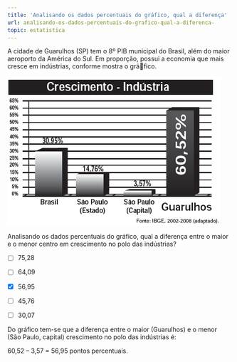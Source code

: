 ```yaml
---
title: 'Analisando os dados percentuais do gráfico, qual a diferença'
url: analisando-os-dados-percentuais-do-grafico-qual-a-diferenca-
topic: estatistica
---
```



A cidade de Guarulhos (SP) tem o 8º PIB municipal do Brasil, além do maior aeroporto da América do Sul. Em proporção, possui a economia que mais cresce em indústrias, conforme mostra o gráfico.

![](6fb71bb7-b8c2-325d-e794-9d9d81af0175.png)

Analisando os dados percentuais do gráfico, qual a diferença entre o maior e o menor centro em crescimento no polo das indústrias?



- [ ] 75,28
- [ ] 64,09
- [x] 56,95
- [ ] 45,76
- [ ] 30,07


Do gráfico tem-se que a diferença entre o maior (Guarulhos) e o menor (São Paulo, capital) crescimento no polo das indústrias é:

60,52 – 3,57 = 56,95 pontos percentuais.
